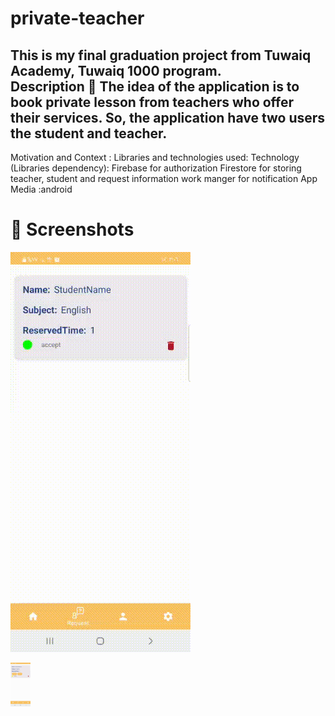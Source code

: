 # private-teacher

This is my final graduation project from Tuwaiq Academy, Tuwaiq 1000 program.<br/>
Description :scroll:
The idea of the application is to book private lesson from teachers who offer their services. So, the application have two users the student and teacher.
--
Motivation and Context :
Libraries and technologies used:
Technology (Libraries dependency):
Firebase for authorization
Firestore for storing teacher, student and request information
work manger for notification
App Media :android
# 📸 Screenshots
 ![student request](StudentRequest.gif)
 
  <img src="TeacherRequest.gif" alt="alt text" width=" " height="70">


